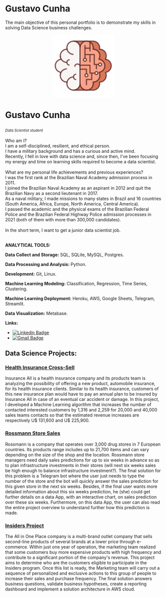 # **Gustavo Cunha**

The main objective of this personal portfolio is to demonstrate my skills in solving Data Science business challenges.

<p align='center'>
  <img src="icon.svg" alt="drawing" width="200"/>  
</p>

# Gustavo Cunha
<sub>*Data Scientist student*</sub>
<br>
<br>
Who am I? 
<br>I am a self-disciplined, resilient, and ethical person.
<br>I have a military background and has a curious and active mind.
<br>Recently, I fell in love with data science and, since then, I've been focusing my energy and time on learning skills required to become a data scientist.
<br>
<br>
What are my personal life achievements and previous experiences?
<br>I was the first rank at the Brazilian Naval Academy admission process in 2011.
<br>I joined the Brazilian Naval Academy as an aspirant in 2012 and quit the Brazilian Navy as a second lieutenant in 2017. <br>As a naval military, I made missions to many states in Brazil and 16 countries (South America, Africa, Europe, North America, Central America).
<br>I passed the academic and the physical exams of the Brazilian Federal Police and the Brazilian Federal Highway Police admission processes in 2021 (both of them with more than 300,000 candidates).
<br>
<br>
In the short term, I want to get a junior data scientist job.
<br>
<br>

**ANALYTICAL TOOLS:**

**Data Collect and Storage:** SQL, SQLite, MySQL, Postgres.

**Data Processing and Analysis:** Python.

**Development:** Git, Linux. 

**Machine Learning Modeling:** Classification, Regression, Time Series, Clustering.

**Machine Learning Deployment:** Heroku, AWS, Google Sheets, Telegram, Streamlit.  

**Data Visualization:** Metabase.

**Links:**
* [![Linkedin Badge](https://img.shields.io/badge/-LinkedIn-blue?style=flat&logo=LinkedIn&logoColor=white)](https://www.linkedin.com/in/ds-gustavo-cunha/)
* [![Gmail Badge](https://img.shields.io/badge/-Gmail-c14438?style=flat-square&logo=Gmail&logoColor=white&link=mailto:gcunhaj@gmail.com)](mailto:gcunhaj@gmail.com)


## Data Science Projects:

### [Health Insurance Cross-Sell]( https://github.com/ds-gustavo-cunha/pa004_health_insurance_cross_sell )
Insurance All is a health insurance company and its products team is analyzing the possibility of offering a new product, automobile insurance, for its health insurance clients. Similar to its health insurance, customers of this new insurance plan would have to pay an annual plan to be insured by Insurance All in case of an eventual car accident or damage. In this project, I developed a Machine Learning algorithm that increases the number of contacted interested customers by 1,316 and 2,259 for 20,000 and 40,000 sales teams contacts so that the estimated revenue increases are respectively U$ 131,600 and U$ 225,900.

### [Rossmann Store Sales]( https://github.com/ds-gustavo-cunha/Rossmann-Store-Sales )
Rossmann is a company that operates over 3,000 drug stores in 7 European countries. Its products range includes up to 21,700 items and can vary depending on the size of the shop and the location. Rossmann store managers need daily sales predictions for up to six weeks in advance so as to plan infrastructure investments in their stores (will next six weeks sales be high enough to balance infrastructure investment?). The final solution for this problem is a Telegram bot where the user just needs to type the number of the store and the bot will quickly answer the sales prediction for this given store in the next six weeks. Besides, if the final user wants more detailed information about this six weeks prediction, he (she) could get further details on a data App, with an interactive chart, on sales prediction over these six weeks. Furthermore, on this data App, the user can also read the entire project overview to understand further how this prediction is made.

### [Insiders Project]( https://github.com/ds-gustavo-cunha/Insiders-Project )
The All in One Place company is a multi-brand outlet company that sells second-line products of several brands at a lower price through e-commerce. Within just one year of operation, the marketing team realized that some customers buy more expensive products with high frequency and contribute to a significant portion of the company's revenue. This project aims to determine who are the customers eligible to participate in the Insiders program. Once this list is ready, the Marketing team will carry out a sequence of personalized and exclusive actions to this group of people to increase their sales and purchase frequency. The final solution answers business questions, validate business hypotheses, create a reporting dashboard and implement a solution architecture in AWS cloud.
